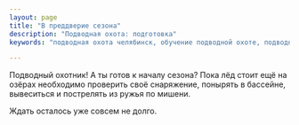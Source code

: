 ```yaml
---
layout: page
title: "В преддверие сезона"
description: "Подводная охота: подготовка"
keywords: "подводная охота челябинск, обучение подводной охоте, подводная охота весной, снаряжение для подводной охоты"

---
```


Подводный охотник! А ты готов к началу сезона? Пока лёд стоит ещё на озёрах необходимо проверить своё снаряжение, понырять в бассейне, вывеситься и пострелять из ружья по мишени.

 Ждать осталось уже совсем не долго.